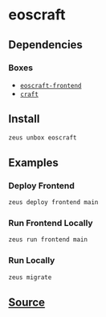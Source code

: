 
eoscraft
====================







## Dependencies
### Boxes
* [`eoscraft-frontend`](eoscraft-frontend.md)
* [`craft`](craft.md)




## Install
```bash
zeus unbox eoscraft
```
## Examples
### Deploy Frontend 
```bash
zeus deploy frontend main
```
### Run Frontend Locally 
```bash
zeus run frontend main
```
### Run Locally 
```bash
zeus migrate
```










## [Source](https://github.com/liquidapps-io/zeus-sdk/tree/master/boxes/groups/game/eoscraft)